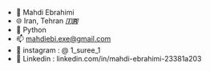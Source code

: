 - 👋 Mahdi Ebrahimi
- 🌐 Iran, Tehran ***🇮🇷***
- 🐍 Python
- 📫 mahdiebi.exe@gmail.com
- 📱 instagram  : @ 1_suree_1
- 📱 Linkedin   : linkedin.com/in/mahdi-ebrahimi-23381a203

<!---
mahdi-ebrahimi-per/mahdi-ebrahimi-per is a ✨ special ✨ repository because its `README.md` (this file) appears on your GitHub profile.
You can click the Preview link to take a look at your changes.
--->
